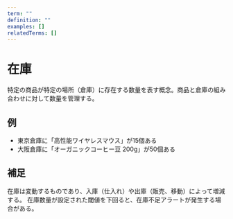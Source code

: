 ```yaml
---
term: ""
definition: ""
examples: []
relatedTerms: []
---
```


# 在庫

特定の商品が特定の場所（倉庫）に存在する数量を表す概念。商品と倉庫の組み合わせに対して数量を管理する。

## 例

- 東京倉庫に「高性能ワイヤレスマウス」が15個ある
- 大阪倉庫に「オーガニックコーヒー豆 200g」が50個ある

## 補足

在庫は変動するものであり、入庫（仕入れ）や出庫（販売、移動）によって増減する。
在庫数量が設定された閾値を下回ると、在庫不足アラートが発生する場合がある。
